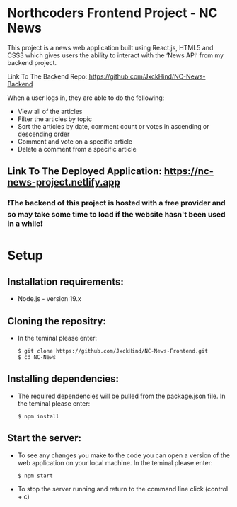 # Northcoders Frontend Project - NC News

This project is a news web application built using React.js, HTML5 and CSS3 which gives users the ability to interact with the ‘News API’ from my backend project.

Link To The Backend Repo: https://github.com/JxckHind/NC-News-Backend

When a user logs in, they are able to do the following:

- View all of the articles
- Filter the articles by topic
- Sort the articles by date, comment count or votes in ascending or descending order
- Comment and vote on a specific article
- Delete a comment from a specific article

## Link To The Deployed Application: https://nc-news-project.netlify.app

### ❗️The backend of this project is hosted with a free provider and so may take some time to load if the website hasn't been used in a while❗️

# Setup

## Installation requirements:

- Node.js - version 19.x

## Cloning the repositry:

- In the teminal please enter:

  ```
  $ git clone https://github.com/JxckHind/NC-News-Frontend.git
  $ cd NC-News
  ```

## Installing dependencies:

- The required dependencies will be pulled from the package.json file. In the teminal please enter:

  ```
  $ npm install
  ```

## Start the server:

- To see any changes you make to the code you can open a version of the web application on your local machine. In the teminal please enter:

  ```
  $ npm start
  ```

- To stop the server running and return to the command line click (control + c)
